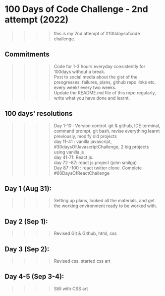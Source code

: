 # 100 Days of Code Challenge - 2nd attempt (2022)

>>>> this is my 2nd attempt of #100daysofcode challenge. 

## Commitments
>>>> Code for 1-3 hours everyday consistently for 100days without a break. <br>
>>>> Post to social media about the gist of the preogresses, failures, plans, github repo links etc. every week/ every two weeks. <br>
>>>> Update the README.md file of this repo regularly, write what you have done and learnt. <br>

## 100 days' resolutions
 >>>> Day 1-10 : Version control. git & github, IDE terminal, command prompt,  git bash, revise everything learnt previously, modify old projects <br>
 >>>> day 11-41 : vanilla javascript, #30daysOfJavascriptChallenge, 2 big projects using vanilla js <br>
 >>>> day 41-71: React js. <br>
 >>>> day 72 -87: react js project (john smilga) <br>
 >>>> Day 87 -100 : react twitter clone. Complete #60DaysOfReactChallenge <br>
 
 ## Day 1 (Aug 31): 
 >>>> Setting up plans, looked all the materials, and get the working environment ready to be worked with. <br>
 ## Day 2 (Sep 1):
 >>>> Revised Git & Github, html, css <br>
 ## Day 3 (Sep 2):
 >>>> Revised css. started css art <br>
## Day 4-5 (Sep 3-4):
>>>> Still with CSS art
 
 
 
 
 
 
 
 
